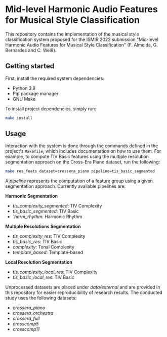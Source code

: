 # Mid-level Harmonic Audio Features for Musical Style Classification

This repository contains the implementation of the musical style classification system proposed for the ISMIR 2022 submission "Mid-level Harmonic Audio Features for Musical Style Classification" (F. Almeida, G. Bernardes and C. Weiß).

## Getting started

First, install the required system dependencies:

- Python 3.8
- Pip package manager
- GNU Make

To install project dependencies, simply run:

```bash
make install
```

## Usage

Interaction with the system is done through the commands defined in the project's `Makefile`, which includes documentation on how to use them. For example, to compute TIV Basic features using the multiple resolution segmentation approach on the Cross-Era Piano dataset, run the following:

```bash
make res_feats dataset=crossera_piano pipeline=tis_basic_segmented
```

A *pipeline* represents the computation of a feature group using a given segmentation approach. Currently available pipelines are:

**Harmonic Segmentation**
- *tis_complexity_segmented*: TIV Complexity
- *tis_basic_segmented*: TIV Basic
- `*harm_rhythm*: Harmonic Rhythm

**Multiple Resolutions Segmentation**
- *tis_complexity_res*: TIV Complexity
- *tis_basic_res*: TIV Basic
- *complexity*: Tonal Complexity
- *template_based*: Template-based

**Local Resolution Segmentation**
- *tis_complexity_local_res*: TIV Complexity
- *tis_basic_local_res*: TIV Basic

Unprocessed datasets are placed under *data/external* and are provided in this repository for easier reproducibility of research results. The conducted study uses the following datasets:

- *crossera_piano*
- *crossera_orchestra*
- *crossera_full*
- *crosscomp5*
- *crosscomp11*
